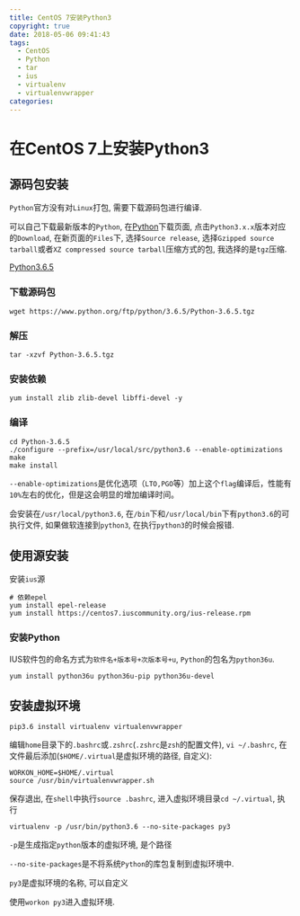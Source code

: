 ```yaml
---
title: CentOS 7安装Python3
copyright: true
date: 2018-05-06 09:41:43
tags:
  - CentOS
  - Python
  - tar
  - ius
  - virtualenv
  - virtualenvwrapper
categories:
---
```


# 在CentOS 7上安装Python3

## 源码包安装
`Python`官方没有对`Linux`打包, 需要下载源码包进行编译.

可以自己下载最新版本的`Python`, 在[Python](https://www.python.org/downloads/)下载页面, 点击`Python3.x.x`版本对应的`Download`, 在新页面的`Files`下, 选择`Source release`, 选择`Gzipped source tarball`或者`XZ compressed source tarball`压缩方式的包, 我选择的是`tgz`压缩.

[Python3.6.5](`https://www.python.org/ftp/python/3.6.5/Python-3.6.5.tgz`)

### 下载源码包
`wget https://www.python.org/ftp/python/3.6.5/Python-3.6.5.tgz`

### 解压
`tar -xzvf Python-3.6.5.tgz`

### 安装依赖
`yum install zlib zlib-devel libffi-devel -y`

### 编译
```
cd Python-3.6.5
./configure --prefix=/usr/local/src/python3.6 --enable-optimizations
make
make install
```

`--enable-optimizations`是优化选项（`LTO,PGO`等）加上这个`flag`编译后，性能有`10%`左右的优化，但是这会明显的增加编译时间。

会安装在`/usr/local/python3.6`, 在`/bin`下和`/usr/local/bin`下有`python3.6`的可执行文件, 如果做软连接到`python3`, 在执行`python3`的时候会报错.


## 使用源安装

安装`ius`源
```
# 依赖epel
yum install epel-release
yum install https://centos7.iuscommunity.org/ius-release.rpm
```

### 安装Python
IUS软件包的命名方式为`软件名+版本号+次版本号+u`, `Python`的包名为`python36u`.

```
yum install python36u python36u-pip python36u-devel
```

## 安装虚拟环境

```
pip3.6 install virtualenv virtualenvwrapper
```

编辑`home`目录下的`.bashrc`或`.zshrc`(`.zshrc`是`zsh`的配置文件),
`vi ~/.bashrc`, 在文件最后添加(`$HOME/.virtual`是虚拟环境的路径, 自定义):
```
WORKON_HOME=$HOME/.virtual
source /usr/bin/virtualenvwrapper.sh
```

保存退出, 在`shell`中执行`source .bashrc`, 进入虚拟环境目录`cd ~/.virtual`, 执行
```
virtualenv -p /usr/bin/python3.6 --no-site-packages py3
```

`-p`是生成指定`python`版本的虚拟环境, 是个路径

`--no-site-packages`是不将系统`Python`的库包复制到虚拟环境中.

`py3`是虚拟环境的名称, 可以自定义

使用`workon py3`进入虚拟环境.
